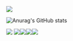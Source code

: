 
<img src="https://capsule-render.vercel.app/api?type=waving&color=auto&height=300&section=header&text=GaSeong&fontSize=90" />

![Anurag's GitHub stats](https://github-readme-stats.vercel.app/api?username=NohGaSeong&show_icons=true&theme=radical)

<img src="https://img.shields.io/badge/html-E34F26?style=for-the-badge&logo=html5&logoColor=white"> <img src="https://img.shields.io/badge/css-1572B6?style=for-the-badge&logo=css3&logoColor=white"><img src="https://img.shields.io/badge/javascript-F7DF1E?style=for-the-badge&logo=javascript&logoColor=black"><img src="https://img.shields.io/badge/react-61DAFB?style=for-the-badge&logo=react&logoColor=black"><img src="https://img.shields.io/badge/aws-232F3E?style=for-the-badge&logo=aws&logoColor=white">

